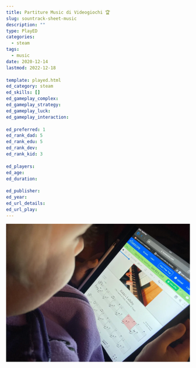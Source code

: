 ```yaml
---
title: Partiture Music di Videogiochi 🏆
slug: sountrack-sheet-music
description: ""
type: PlayED
categories:
  - steam
tags:
  - music
date: 2020-12-14
lastmod: 2022-12-18

template: played.html
ed_category: steam
ed_skills: []
ed_gameplay_complex: 
ed_gameplay_strategy: 
ed_gameplay_luck: 
ed_gameplay_interaction: 

ed_preferred: 1
ed_rank_dad: 5
ed_rank_edu: 5
ed_rank_dev: 
ed_rank_kid: 3

ed_players: 
ed_age: 
ed_duration: 

ed_publisher: 
ed_year: 
ed_url_details: 
ed_url_play: 
---
```


![](../../assets/img/played/steam/vg-score-music.webp)

